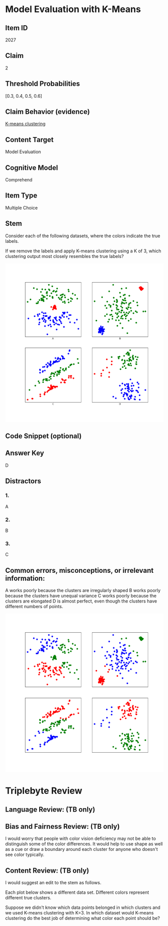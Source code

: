 # Model Evaluation with K-Means

## Item ID
2027

## Claim
2

## Threshold Probabilities
[0.3, 0.4, 0.5, 0.6]

## Claim Behavior (evidence)
[K-means clustering](https://scikit-learn.org/stable/modules/clustering.html#k-means)

## Content Target
Model Evaluation

## Cognitive Model
Comprehend

## Item Type
Multiple Choice

## Stem
Consider each of the following datasets, where the colors indicate the true labels.

If we remove the labels and apply K-means clustering using a K of 3, which clustering output most closely resembles the true labels?

![Clustering](2-model-evaluation-kmeans-plots.png)

## Code Snippet (optional)

## Answer Key
D

## Distractors
### 1.
A

### 2.
B

### 3.
C

## Common errors, misconceptions, or irrelevant information:
A works poorly because the clusters are irregularly shaped
B works poorly because the clusters have unequal variance
C works poorly because the clusters are elongated
D is almost perfect, even though the clusters have different numbers of points.

![Clustering](2-model-evaluation-kmeans-plots-solution.png)

# Triplebyte Review

## Language Review: (TB only)

## Bias and Fairness Review: (TB only)
I would worry that people with color vision deficiency may not be able to distinguish some of the color differences. It would help to use shape as well as a cue or draw a boundary around each cluster for anyone who doesn't see color typically.

## Content Review: (TB only)
I would suggest an edit to the stem as follows.

Each plot below shows a different data set. Different colors represent different true clusters.

Suppose we didn't know which data points belonged in which clusters and we used K-means clustering with K=3. In which dataset would K-means clustering do the best job of determining what color each point should be?
